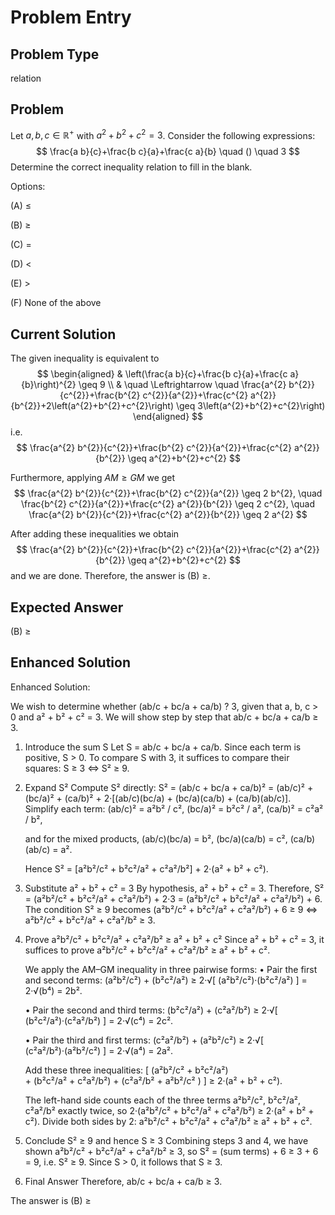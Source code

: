 # Problem Entry

## Problem Type
relation

## Problem
Let $a, b, c \in \mathbb{R}^{+}$ with $a^{2}+b^{2}+c^{2}=3$. Consider the following expressions:
$$
\frac{a b}{c}+\frac{b c}{a}+\frac{c a}{b} \quad () \quad 3
$$
Determine the correct inequality relation to fill in the blank.

Options:

(A) $\leq$ 

(B) $\geq$

(C) $=$ 

(D) $<$

(E) $>$

(F) None of the above

## Current Solution
The given inequality is equivalent to
$$
\begin{aligned}
& \left(\frac{a b}{c}+\frac{b c}{a}+\frac{c a}{b}\right)^{2} \geq 9 \\
& \quad \Leftrightarrow \quad \frac{a^{2} b^{2}}{c^{2}}+\frac{b^{2} c^{2}}{a^{2}}+\frac{c^{2} a^{2}}{b^{2}}+2\left(a^{2}+b^{2}+c^{2}\right) \geq 3\left(a^{2}+b^{2}+c^{2}\right)
\end{aligned}
$$
i.e.
$$
\frac{a^{2} b^{2}}{c^{2}}+\frac{b^{2} c^{2}}{a^{2}}+\frac{c^{2} a^{2}}{b^{2}} \geq a^{2}+b^{2}+c^{2}
$$

Furthermore, applying $A M \geq G M$ we get
$$
\frac{a^{2} b^{2}}{c^{2}}+\frac{b^{2} c^{2}}{a^{2}} \geq 2 b^{2}, \quad \frac{b^{2} c^{2}}{a^{2}}+\frac{c^{2} a^{2}}{b^{2}} \geq 2 c^{2}, \quad \frac{a^{2} b^{2}}{c^{2}}+\frac{c^{2} a^{2}}{b^{2}} \geq 2 a^{2}
$$

After adding these inequalities we obtain
$$
\frac{a^{2} b^{2}}{c^{2}}+\frac{b^{2} c^{2}}{a^{2}}+\frac{c^{2} a^{2}}{b^{2}} \geq a^{2}+b^{2}+c^{2}
$$
and we are done. Therefore, the answer is (B) $\geq$.

## Expected Answer
(B) $\geq$

## Enhanced Solution
Enhanced Solution:

We wish to determine whether
  (ab/c + bc/a + ca/b)  ?  3,
given that a, b, c > 0 and
  a² + b² + c² = 3.
We will show step by step that
  ab/c + bc/a + ca/b ≥ 3.

1. Introduce the sum S
   Let S = ab/c + bc/a + ca/b.  Since each term is positive, S > 0.
   To compare S with 3, it suffices to compare their squares:
     S ≥ 3   ⇔   S² ≥ 9.

2. Expand S²
   Compute S² directly:
     S² = (ab/c + bc/a + ca/b)²
        = (ab/c)² + (bc/a)² + (ca/b)²
          + 2·[(ab/c)(bc/a) + (bc/a)(ca/b) + (ca/b)(ab/c)].
   Simplify each term:
     (ab/c)² = a²b² / c²,
     (bc/a)² = b²c² / a²,
     (ca/b)² = c²a² / b²,

   and for the mixed products,
     (ab/c)(bc/a) = b²,
     (bc/a)(ca/b) = c²,
     (ca/b)(ab/c) = a².

   Hence
     S² = [a²b²/c² + b²c²/a² + c²a²/b²]
           + 2·(a² + b² + c²).

3. Substitute a² + b² + c² = 3
   By hypothesis,
     a² + b² + c² = 3.
   Therefore,
     S² = (a²b²/c² + b²c²/a² + c²a²/b²) + 2·3
        = (a²b²/c² + b²c²/a² + c²a²/b²) + 6.
   The condition S² ≥ 9 becomes
     (a²b²/c² + b²c²/a² + c²a²/b²) + 6 ≥ 9
     ⇔ a²b²/c² + b²c²/a² + c²a²/b² ≥ 3.

4. Prove a²b²/c² + b²c²/a² + c²a²/b² ≥ a² + b² + c²
   Since a² + b² + c² = 3, it suffices to prove
     a²b²/c² + b²c²/a² + c²a²/b² ≥ a² + b² + c².

   We apply the AM–GM inequality in three pairwise forms:
   • Pair the first and second terms:
     (a²b²/c²) + (b²c²/a²)
       ≥ 2·√[ (a²b²/c²)·(b²c²/a²) ]
       = 2·√(b⁴) = 2b².

   • Pair the second and third terms:
     (b²c²/a²) + (c²a²/b²)
       ≥ 2·√[ (b²c²/a²)·(c²a²/b²) ]
       = 2·√(c⁴) = 2c².

   • Pair the third and first terms:
     (c²a²/b²) + (a²b²/c²)
       ≥ 2·√[ (c²a²/b²)·(a²b²/c²) ]
       = 2·√(a⁴) = 2a².

   Add these three inequalities:
     [ (a²b²/c² + b²c²/a²)  
       + (b²c²/a² + c²a²/b²) 
       + (c²a²/b² + a²b²/c² ) ]
     ≥ 2·(a² + b² + c²).

   The left-hand side counts each of the three terms a²b²/c²,
     b²c²/a², c²a²/b² exactly twice, so
     2·(a²b²/c² + b²c²/a² + c²a²/b²) ≥ 2·(a² + b² + c²).
   Divide both sides by 2:
     a²b²/c² + b²c²/a² + c²a²/b² ≥ a² + b² + c².

5. Conclude S² ≥ 9 and hence S ≥ 3
   Combining steps 3 and 4, we have shown
     a²b²/c² + b²c²/a² + c²a²/b² ≥ 3,
   so
     S² = (sum terms) + 6 ≥ 3 + 6 = 9,
   i.e. S² ≥ 9.  Since S > 0, it follows that
     S ≥ 3.

6. Final Answer
   Therefore,
     ab/c + bc/a + ca/b ≥ 3.

The answer is (B) ≥
